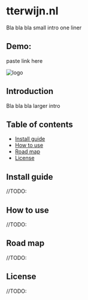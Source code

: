 # tterwijn.nl
Bla bla bla small intro one liner

## Demo:
paste link here

![logo](/docs/img/logo.png)

## Introduction
Bla bla bla larger intro

## Table of contents
* [Install guide](#install-guide)
* [How to use](#how-to-use)
* [Road map](#road-map)
* [License](#license)

## Install guide
//TODO:

## How to use
//TODO:

## Road map
//TODO:

## License
//TODO:
